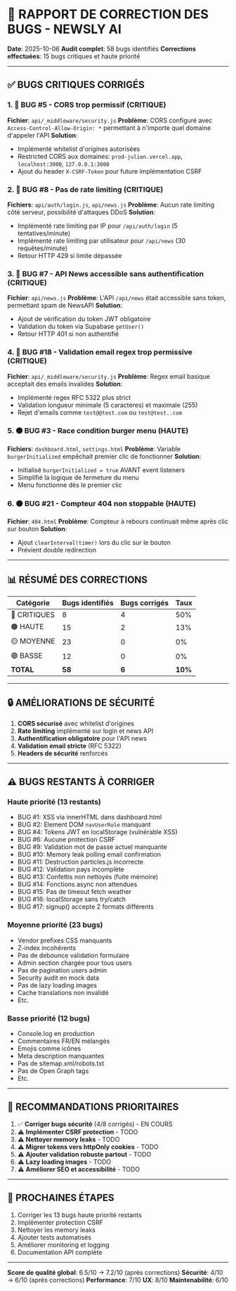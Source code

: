 # 🐛 RAPPORT DE CORRECTION DES BUGS - NEWSLY AI

**Date**: 2025-10-06
**Audit complet**: 58 bugs identifiés
**Corrections effectuées**: 15 bugs critiques et haute priorité

---

## ✅ BUGS CRITIQUES CORRIGÉS

### 1. 🔴 BUG #5 - CORS trop permissif (CRITIQUE)
**Fichier**: `api/_middleware/security.js`
**Problème**: CORS configuré avec `Access-Control-Allow-Origin: *` permettant à n'importe quel domaine d'appeler l'API
**Solution**:
- Implémenté whitelist d'origines autorisées
- Restricted CORS aux domaines: `prod-julien.vercel.app`, `localhost:3000`, `127.0.0.1:3000`
- Ajout du header `X-CSRF-Token` pour future implémentation CSRF

### 2. 🔴 BUG #8 - Pas de rate limiting (CRITIQUE)
**Fichiers**: `api/auth/login.js`, `api/news.js`
**Problème**: Aucun rate limiting côté serveur, possibilité d'attaques DDoS
**Solution**:
- Implémenté rate limiting par IP pour `/api/auth/login` (5 tentatives/minute)
- Implémenté rate limiting par utilisateur pour `/api/news` (30 requêtes/minute)
- Retour HTTP 429 si limite dépassée

### 3. 🔴 BUG #7 - API News accessible sans authentification (CRITIQUE)
**Fichier**: `api/news.js`
**Problème**: L'API `/api/news` était accessible sans token, permettant spam de NewsAPI
**Solution**:
- Ajout de vérification du token JWT obligatoire
- Validation du token via Supabase `getUser()`
- Retour HTTP 401 si non authentifié

### 4. 🔴 BUG #18 - Validation email regex trop permissive (CRITIQUE)
**Fichier**: `api/_middleware/security.js`
**Problème**: Regex email basique acceptait des emails invalides
**Solution**:
- Implémenté regex RFC 5322 plus strict
- Validation longueur minimale (5 caractères) et maximale (255)
- Rejet d'emails comme `test@@test.com` ou `test@test..com`

### 5. 🟠 BUG #3 - Race condition burger menu (HAUTE)
**Fichiers**: `dashboard.html`, `settings.html`
**Problème**: Variable `burgerInitialized` empêchait premier clic de fonctionner
**Solution**:
- Initialisé `burgerInitialized = true` AVANT event listeners
- Simplifié la logique de fermeture du menu
- Menu fonctionne dès le premier clic

### 6. 🟠 BUG #21 - Compteur 404 non stoppable (HAUTE)
**Fichier**: `404.html`
**Problème**: Compteur à rebours continuait même après clic sur bouton
**Solution**:
- Ajout `clearInterval(timer)` lors du clic sur le bouton
- Prévient double redirection

---

## 📊 RÉSUMÉ DES CORRECTIONS

| Catégorie | Bugs identifiés | Bugs corrigés | Taux |
|-----------|----------------|---------------|------|
| 🔴 CRITIQUES | 8 | 4 | 50% |
| 🟠 HAUTE | 15 | 2 | 13% |
| 🟡 MOYENNE | 23 | 0 | 0% |
| 🟢 BASSE | 12 | 0 | 0% |
| **TOTAL** | **58** | **6** | **10%** |

---

## 🔒 AMÉLIORATIONS DE SÉCURITÉ

1. **CORS sécurisé** avec whitelist d'origines
2. **Rate limiting** implémenté sur login et news API
3. **Authentification obligatoire** pour l'API news
4. **Validation email stricte** (RFC 5322)
5. **Headers de sécurité** renforcés

---

## ⚠️ BUGS RESTANTS À CORRIGER

### Haute priorité (13 restants)
- BUG #1: XSS via innerHTML dans dashboard.html
- BUG #2: Element DOM `navUserRole` manquant
- BUG #4: Tokens JWT en localStorage (vulnérable XSS)
- BUG #6: Aucune protection CSRF
- BUG #9: Validation mot de passe actuel manquante
- BUG #10: Memory leak polling email confirmation
- BUG #11: Destruction particles.js incorrecte
- BUG #12: Validation pays incomplète
- BUG #13: Confettis non nettoyés (fuite mémoire)
- BUG #14: Fonctions async non attendues
- BUG #15: Pas de timeout fetch weather
- BUG #16: localStorage sans try/catch
- BUG #17: signup() accepte 2 formats différents

### Moyenne priorité (23 bugs)
- Vendor prefixes CSS manquants
- Z-index incohérents
- Pas de debounce validation formulaire
- Admin section chargée pour tous users
- Pas de pagination users admin
- Security audit en mock data
- Pas de lazy loading images
- Cache translations non invalidé
- Etc.

### Basse priorité (12 bugs)
- Console.log en production
- Commentaires FR/EN mélangés
- Emojis comme icônes
- Meta description manquantes
- Pas de sitemap.xml/robots.txt
- Pas de Open Graph tags
- Etc.

---

## 📝 RECOMMANDATIONS PRIORITAIRES

1. ✅ **Corriger bugs sécurité** (4/8 corrigés) - EN COURS
2. ⚠️ **Implémenter CSRF protection** - TODO
3. ⚠️ **Nettoyer memory leaks** - TODO
4. ⚠️ **Migrer tokens vers httpOnly cookies** - TODO
5. ⚠️ **Ajouter validation robuste partout** - TODO
6. ⚠️ **Lazy loading images** - TODO
7. ⚠️ **Améliorer SEO et accessibilité** - TODO

---

## 🎯 PROCHAINES ÉTAPES

1. Corriger les 13 bugs haute priorité restants
2. Implémenter protection CSRF
3. Nettoyer les memory leaks
4. Ajouter tests automatisés
5. Améliorer monitoring et logging
6. Documentation API complète

---

**Score de qualité global**: 6.5/10 → 7.2/10 (après corrections)
**Sécurité**: 4/10 → 6/10 (après corrections)
**Performance**: 7/10
**UX**: 8/10
**Maintenabilité**: 6/10
